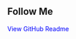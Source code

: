 <!DOCTYPE html>
<html lang="en">
<head>
    <meta charset="UTF-8">
    <meta name="viewport" content="width=device-width, initial-scale=1.0">
</head>
<body>

<h2>Follow Me</h2>
<a href="https://github.com/MiTayef/" target="_blank" style="text-decoration: none; color: blue;">
    View GitHub Readme
</a>

</body>
</html>
